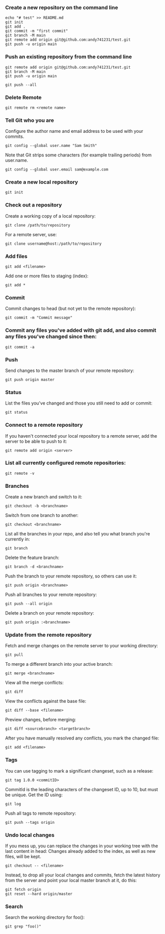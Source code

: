 ### Create a new repository on the command line
    echo "# test" >> README.md
    git init
    git add .
    git commit -m "first commit"
    git branch -M main
    git remote add origin git@github.com:andy741231/test.git
    git push -u origin main

### Push an existing repository from the command line
    git remote add origin git@github.com:andy741231/test.git
    git branch -M main
    git push -u origin main
    
    git push --all

### Delete Remote
    git remote rm <remote name>

### Tell Git who you are

Configure the author name and email address to be used with your commits.

    git config --global user.name "Sam Smith"

Note that Git strips some characters (for example trailing periods) from user.name.

    git config --global user.email sam@example.com

### Create a new local repository

    git init

### Check out a repository

Create a working copy of a local repository:

    git clone /path/to/repository

For a remote server, use:

    git clone username@host:/path/to/repository

### Add files

    git add <filename>

Add one or more files to staging (index):

    git add *

### Commit

Commit changes to head (but not yet to the remote repository):

    git commit -m "Commit message"

### Commit any files you've added with git add, and also commit any files you've changed since then:

    git commit -a

### Push

Send changes to the master branch of your remote repository:

    git push origin master

### Status

List the files you've changed and those you still need to add or commit:

    git status

### Connect to a remote repository

If you haven't connected your local repository to a remote server, add the server to be able to push to it:

    git remote add origin <server>

### List all currently configured remote repositories:

    git remote -v

### Branches

Create a new branch and switch to it:

    git checkout -b <branchname>

Switch from one branch to another:

    git checkout <branchname>

List all the branches in your repo, and also tell you what branch you're currently in:

    git branch

Delete the feature branch:

    git branch -d <branchname>

Push the branch to your remote repository, so others can use it:

    git push origin <branchname>

Push all branches to your remote repository:

    git push --all origin

Delete a branch on your remote repository:

    git push origin :<branchname>

### Update from the remote repository

Fetch and merge changes on the remote server to your working directory:

    git pull

To merge a different branch into your active branch:

    git merge <branchname>

View all the merge conflicts:

    git diff

View the conflicts against the base file:

    git diff --base <filename>

Preview changes, before merging:

    git diff <sourcebranch> <targetbranch>

After you have manually resolved any conflicts, you mark the changed file:

    git add <filename>

### Tags

You can use tagging to mark a significant changeset, such as a release:

    git tag 1.0.0 <commitID>

CommitId is the leading characters of the changeset ID, up to 10, but must be unique. Get the ID using:

    git log

Push all tags to remote repository:

    git push --tags origin

### Undo local changes

If you mess up, you can replace the changes in your working tree with the last content in head:
Changes already added to the index, as well as new files, will be kept.

    git checkout -- <filename>

Instead, to drop all your local changes and commits, fetch the latest history from the server and point your local master branch at it, do this:

    git fetch origin
    git reset --hard origin/master

### Search

Search the working directory for foo():

    git grep "foo()"
